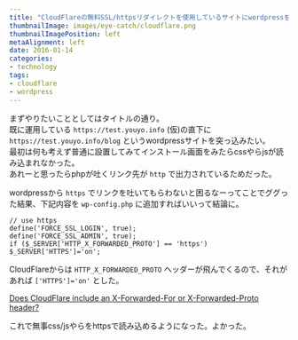 ```yaml
---
title: "CloudFlareの無料SSL/httpsリダイレクトを使用しているサイトにwordpressを突っ込む"
thumbnailImage: images/eye-catch/cloudflare.png
thumbnailImagePosition: left
metaAlignment: left
date: 2016-01-14
categories:
- technology
tags:
- cloudflare
- wordpress
---
```


まずやりたいこととしてはタイトルの通り。  
既に運用している `https://test.youyo.info` (仮)の直下に `https://test.youyo.info/blog` というwordpressサイトを突っ込みたい。  
最初は何も考えず普通に設置してみてインストール画面をみたらcssやらjsが読み込まれなかった。  
あれーと思ったらphpが吐くリンク先が `http` で出力されているためだった。  
<!--more-->
  
wordpressから `https` でリンクを吐いてもらわないと困るなーってことでググった結果、下記内容を `wp-config.php` に追加すればいいって結論に。  

```
// use https
define('FORCE_SSL_LOGIN', true);
define('FORCE_SSL_ADMIN', true);
if ($_SERVER['HTTP_X_FORWARDED_PROTO'] == 'https') $_SERVER['HTTPS']='on';
```

CloudFlareからは `HTTP_X_FORWARDED_PROTO` ヘッダーが飛んでくるので、それがあれば `['HTTPS']='on'` とした。  
  
[Does CloudFlare include an X-Forwarded-For or X-Forwarded-Proto header?](https://support.cloudflare.com/hc/en-us/articles/200170946-Does-CloudFlare-include-an-X-Forwarded-For-or-X-Forwarded-Proto-header-)  
  
これで無事css/jsやらをhttpsで読み込めるようになった。よかった。
